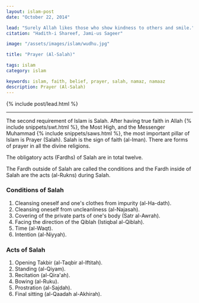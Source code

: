 ```yaml
---
layout: islam-post
date: "October 22, 2014"

lead: "Surely Allah likes those who show kindness to others and smile."
citation: "Hadith-i Shareef, Jami-us Sageer"

image: "/assets/images/islam/wudhu.jpg"

title: "Prayer (Al-Salah)"

tags: islam
category: islam

keywords: islam, faith, belief, prayer, salah, namaz, namaaz
description: Prayer (Al-Salah)
---
```


{% include post/lead.html %}

***

The second requirement of Islam is Salah. After having true faith in Allah {% include snippets/swt.html %}, the Most High, and the Messenger Muhammad {% include snippets/saws.html %}, the most important pillar of Islam is Prayer (Salah). Salah is the sign of faith (al-Iman). There are forms of prayer in all the divine religions.

The obligatory acts (Fardhs) of Salah are in total twelve.

The Fardh outside of Salah are called the conditions and the Fardh inside of Salah are the acts (al-Rukns) during Salah.

### Conditions of Salah ###

1. Cleansing oneself and one's clothes from impurity (al-Ha-dath).
2. Cleansing oneself from uncleanliness (al-Najasah).
3. Covering of the private parts of one's body (Satr al-Awrah).
4. Facing the direction of the Qiblah (Istiqbal al-Qiblah).
5. Time (al-Waqt).
6. Intention (al-Niyyah).

### Acts of Salah ###

1. Opening Takbir (al-Taqbir al-Iftitah).
2. Standing (al-Qiyam).
3. Recitation (al-Qira'ah).
4. Bowing (al-Ruku).
5. Prostration (al-Sajdah).
6. Final sitting (al-Qaadah al-Akhirah).
